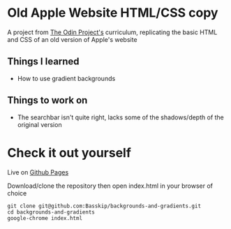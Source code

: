 # Old Apple Website HTML/CSS copy

A project from [The Odin Project's](https://www.theodinproject.com/courses/html5-and-css3/lessons/positioning-and-floating-elements?ref=lnav) curriculum, replicating the basic HTML and CSS of an old version of Apple's website

## Things I learned
* How to use gradient backgrounds

## Things to work on
* The searchbar isn't quite right, lacks some of the shadows/depth of the original version

# Check it out yourself

Live on [Github Pages](http://basskip.com/backgrounds-and-gradients)

Download/clone the repository then open index.html in your browser of choice

```
git clone git@github.com:Basskip/backgrounds-and-gradients.git
cd backgrounds-and-gradients
google-chrome index.html
```